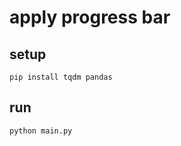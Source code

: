 # apply progress bar

## setup

```shell
pip install tqdm pandas
```

## run

```shell
python main.py
```
